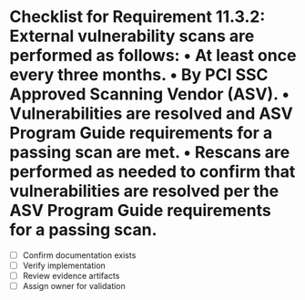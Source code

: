 # Checklist for Requirement 11.3.2: External vulnerability scans are performed as follows: • At least once every three months. • By PCI SSC Approved Scanning Vendor (ASV). • Vulnerabilities are resolved and ASV Program Guide requirements for a passing scan are met. • Rescans are performed as needed to confirm that vulnerabilities are resolved per the ASV Program Guide requirements for a passing scan.

- [ ] Confirm documentation exists
- [ ] Verify implementation
- [ ] Review evidence artifacts
- [ ] Assign owner for validation
